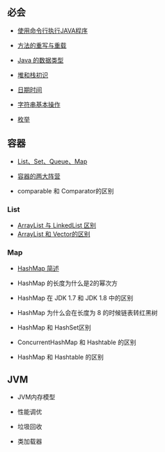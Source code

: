 ## 必会

- [使用命令行执行JAVA程序](基础/必会/使用命令行执行JAVA程序)

- [方法的重写与重载](基础/必会/方法的重写与重载)

- [Java 的数据类型](基础/必会/Java的数据类型)

- [堆和栈初识](基础/必会/堆和栈初识)

- [日期时间](基础/必会/日期时间)

- [字符串基本操作](基础/必会/字符串基本操作)

- [枚举](基础/必会/枚举)



## 容器

- [List、Set、Queue、Map](基础/容器/List、Set、Queue、Map)

- [容器的两大阵营](基础/容器/容器的两大阵营)

- comparable 和 Comparator的区别

### List

- [ArrayList 与 LinkedList 区别](基础/容器/ArrayList与LinkedList区别)
- [ArrayList 和 Vector的区别](基础/容器/ArrayList和Vector的区别) 




### Map

- [HashMap 简述](基础/容器/HashMap简述)

- HashMap 的长度为什么是2的幂次方

- HashMap 在 JDK 1.7 和 JDK 1.8 中的区别

- HashMap 为什么会在长度为 8 的时候链表转红黑树

- HashMap 和 HashSet区别

- ConcurrentHashMap 和 Hashtable 的区别

- HashMap 和 Hashtable 的区别





## JVM

- JVM内存模型

- 性能调优

- 垃圾回收

-  类加载器

